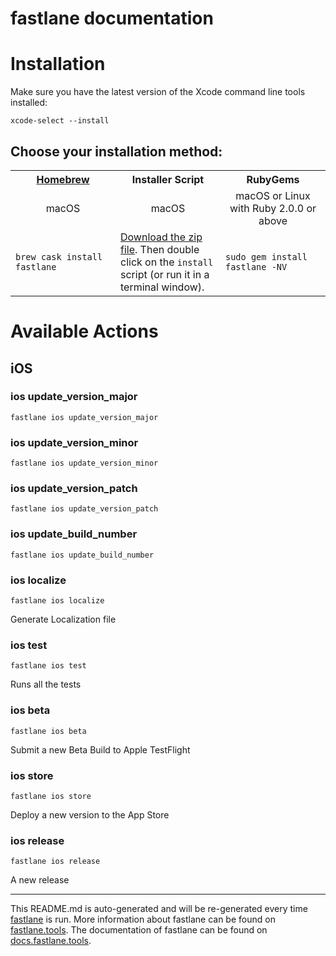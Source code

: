 fastlane documentation
================
# Installation

Make sure you have the latest version of the Xcode command line tools installed:

```
xcode-select --install
```

## Choose your installation method:

<table width="100%" >
<tr>
<th width="33%"><a href="http://brew.sh">Homebrew</a></th>
<th width="33%">Installer Script</th>
<th width="33%">RubyGems</th>
</tr>
<tr>
<td width="33%" align="center">macOS</td>
<td width="33%" align="center">macOS</td>
<td width="33%" align="center">macOS or Linux with Ruby 2.0.0 or above</td>
</tr>
<tr>
<td width="33%"><code>brew cask install fastlane</code></td>
<td width="33%"><a href="https://download.fastlane.tools">Download the zip file</a>. Then double click on the <code>install</code> script (or run it in a terminal window).</td>
<td width="33%"><code>sudo gem install fastlane -NV</code></td>
</tr>
</table>

# Available Actions
## iOS
### ios update_version_major
```
fastlane ios update_version_major
```

### ios update_version_minor
```
fastlane ios update_version_minor
```

### ios update_version_patch
```
fastlane ios update_version_patch
```

### ios update_build_number
```
fastlane ios update_build_number
```

### ios localize
```
fastlane ios localize
```
Generate Localization file
### ios test
```
fastlane ios test
```
Runs all the tests
### ios beta
```
fastlane ios beta
```
Submit a new Beta Build to Apple TestFlight
### ios store
```
fastlane ios store
```
Deploy a new version to the App Store
### ios release
```
fastlane ios release
```
A new release

----

This README.md is auto-generated and will be re-generated every time [fastlane](https://fastlane.tools) is run.
More information about fastlane can be found on [fastlane.tools](https://fastlane.tools).
The documentation of fastlane can be found on [docs.fastlane.tools](https://docs.fastlane.tools).
